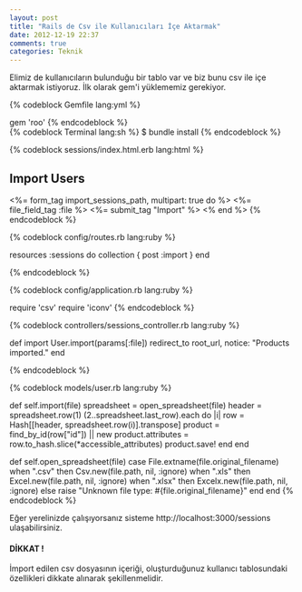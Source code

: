 ```yaml
---
layout: post
title: "Rails de Csv ile Kullanıcıları İçe Aktarmak"
date: 2012-12-19 22:37
comments: true
categories: Teknik
---
```


Elimiz de kullanıcıların bulunduğu bir tablo var ve biz bunu csv ile içe aktarmak istiyoruz. İlk olarak gem'i yüklememiz gerekiyor.


{% codeblock Gemfile lang:yml %}

gem 'roo' 
{% endcodeblock %}	
{% codeblock Terminal lang:sh %}
$ bundle install 
{% endcodeblock %}

{% codeblock sessions/index.html.erb lang:html %}

<h2>Import Users</h2>

<%= form_tag import_sessions_path, multipart: true do %>
  <%= file_field_tag :file %>
  <%= submit_tag "Import" %>
<% end %>
{% endcodeblock %}	
	
	
{% codeblock config/routes.rb lang:ruby %}

resources :sessions do
	collection { post :import }
end
	
{% endcodeblock %}
	
{% codeblock config/application.rb lang:ruby %}

require 'csv'
require 'iconv'
{% endcodeblock %}	
	
	
{% codeblock controllers/sessions_controller.rb lang:ruby %}

def import
  User.import(params[:file])
  redirect_to root_url, notice: "Products imported."
end
	
{% endcodeblock %}	
	
{% codeblock models/user.rb lang:ruby %}

def self.import(file)
  spreadsheet = open_spreadsheet(file)
  header = spreadsheet.row(1)
  (2..spreadsheet.last_row).each do |i|
	row = Hash[[header, spreadsheet.row(i)].transpose]
	product = find_by_id(row["id"]) || new
	product.attributes = row.to_hash.slice(*accessible_attributes)
	product.save!
  end
end

def self.open_spreadsheet(file)
  case File.extname(file.original_filename)
  when ".csv" then Csv.new(file.path, nil, :ignore)
  when ".xls" then Excel.new(file.path, nil, :ignore)
  when ".xlsx" then Excelx.new(file.path, nil, :ignore)
  else raise "Unknown file type: #{file.original_filename}"
  end
end
{% endcodeblock %}	
	
Eğer yerelinizde çalışıyorsanız sisteme http://localhost:3000/sessions  ulaşabilirsiniz.


<h4> DİKKAT !  </h4> İmport edilen csv dosyasının içeriği, oluşturduğunuz kullanıcı tablosundaki özellikleri dikkate alınarak şekillenmelidir. 
